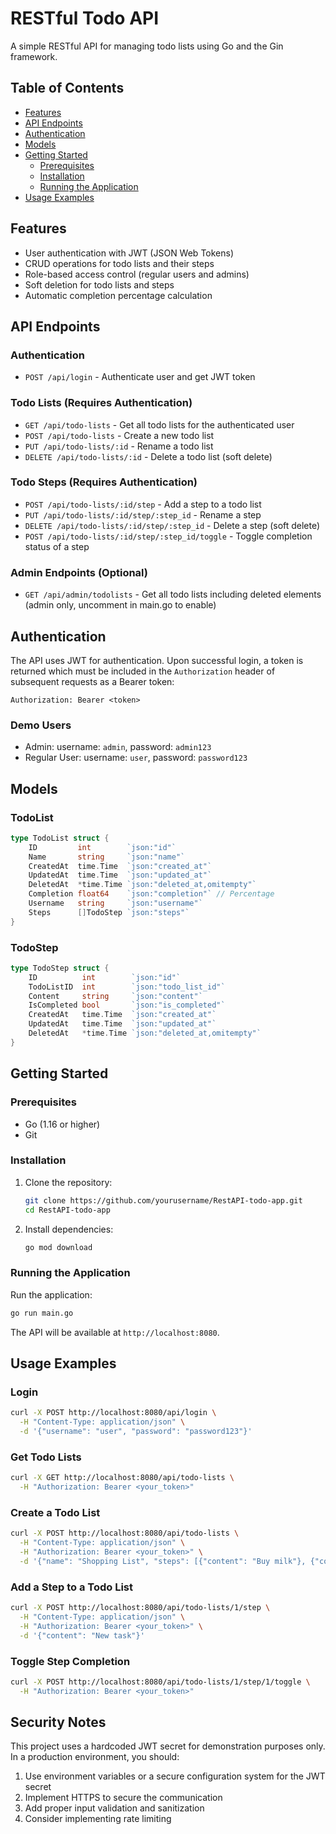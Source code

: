# RESTful Todo API

A simple RESTful API for managing todo lists using Go and the Gin framework.

## Table of Contents

- [Features](#features)
- [API Endpoints](#api-endpoints)
- [Authentication](#authentication)
- [Models](#models)
- [Getting Started](#getting-started)
  - [Prerequisites](#prerequisites)
  - [Installation](#installation)
  - [Running the Application](#running-the-application)
- [Usage Examples](#usage-examples)

## Features

- User authentication with JWT (JSON Web Tokens)
- CRUD operations for todo lists and their steps
- Role-based access control (regular users and admins)
- Soft deletion for todo lists and steps
- Automatic completion percentage calculation

## API Endpoints

### Authentication
- `POST /api/login` - Authenticate user and get JWT token

### Todo Lists (Requires Authentication)
- `GET /api/todo-lists` - Get all todo lists for the authenticated user
- `POST /api/todo-lists` - Create a new todo list
- `PUT /api/todo-lists/:id` - Rename a todo list
- `DELETE /api/todo-lists/:id` - Delete a todo list (soft delete)

### Todo Steps (Requires Authentication)
- `POST /api/todo-lists/:id/step` - Add a step to a todo list
- `PUT /api/todo-lists/:id/step/:step_id` - Rename a step
- `DELETE /api/todo-lists/:id/step/:step_id` - Delete a step (soft delete)
- `POST /api/todo-lists/:id/step/:step_id/toggle` - Toggle completion status of a step

### Admin Endpoints (Optional)
- `GET /api/admin/todolists` - Get all todo lists including deleted elements (admin only, uncomment in main.go to enable)

## Authentication

The API uses JWT for authentication. Upon successful login, a token is returned which must be included in the `Authorization` header of subsequent requests as a Bearer token:

```
Authorization: Bearer <token>
```

### Demo Users
- Admin: username: `admin`, password: `admin123`
- Regular User: username: `user`, password: `password123`

## Models

### TodoList
```go
type TodoList struct {
    ID         int        `json:"id"`
    Name       string     `json:"name"`
    CreatedAt  time.Time  `json:"created_at"`
    UpdatedAt  time.Time  `json:"updated_at"`
    DeletedAt  *time.Time `json:"deleted_at,omitempty"`
    Completion float64    `json:"completion"` // Percentage
    Username   string     `json:"username"`
    Steps      []TodoStep `json:"steps"`
}
```

### TodoStep
```go
type TodoStep struct {
    ID          int        `json:"id"`
    TodoListID  int        `json:"todo_list_id"`
    Content     string     `json:"content"`
    IsCompleted bool       `json:"is_completed"`
    CreatedAt   time.Time  `json:"created_at"`
    UpdatedAt   time.Time  `json:"updated_at"`
    DeletedAt   *time.Time `json:"deleted_at,omitempty"`
}
```

## Getting Started

### Prerequisites

- Go (1.16 or higher)
- Git

### Installation

1. Clone the repository:
   ```bash
   git clone https://github.com/yourusername/RestAPI-todo-app.git
   cd RestAPI-todo-app
   ```

2. Install dependencies:
   ```bash
   go mod download
   ```

### Running the Application

Run the application:
```bash
go run main.go
```

The API will be available at `http://localhost:8080`.

## Usage Examples

### Login
```bash
curl -X POST http://localhost:8080/api/login \
  -H "Content-Type: application/json" \
  -d '{"username": "user", "password": "password123"}'
```

### Get Todo Lists
```bash
curl -X GET http://localhost:8080/api/todo-lists \
  -H "Authorization: Bearer <your_token>"
```

### Create a Todo List
```bash
curl -X POST http://localhost:8080/api/todo-lists \
  -H "Content-Type: application/json" \
  -H "Authorization: Bearer <your_token>" \
  -d '{"name": "Shopping List", "steps": [{"content": "Buy milk"}, {"content": "Buy eggs"}]}'
```

### Add a Step to a Todo List
```bash
curl -X POST http://localhost:8080/api/todo-lists/1/step \
  -H "Content-Type: application/json" \
  -H "Authorization: Bearer <your_token>" \
  -d '{"content": "New task"}'
```

### Toggle Step Completion
```bash
curl -X POST http://localhost:8080/api/todo-lists/1/step/1/toggle \
  -H "Authorization: Bearer <your_token>"
```

## Security Notes

This project uses a hardcoded JWT secret for demonstration purposes only. In a production environment, you should:

1. Use environment variables or a secure configuration system for the JWT secret
2. Implement HTTPS to secure the communication
3. Add proper input validation and sanitization
4. Consider implementing rate limiting
